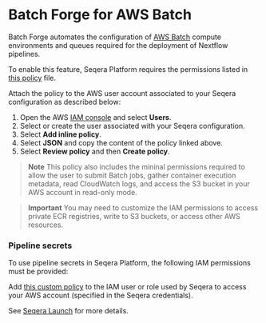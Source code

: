 # Batch Forge for AWS Batch

Batch Forge automates the configuration of [AWS Batch](https://aws.amazon.com/batch/) compute environments and queues
required for the deployment of Nextflow pipelines. 

To enable this feature, Seqera Platform requires the permissions listed in [this policy](forge-policy.json) file. 

Attach the policy to the AWS user account associated to your Seqera configuration as described below: 

1) Open the AWS [IAM console](https://console.aws.amazon.com/iam/home) and select **Users**.
2) Select or create the user associated with your Seqera configuration.
3) Select **Add inline policy**.
4) Select **JSON** and copy the content of the policy linked above. 
6) Select **Review policy** and then **Create policy**.

> **Note** 
> This policy also includes the mininal permissions required to allow the user to submit
> Batch jobs, gather container execution metadata, read CloudWatch logs, and access the S3 bucket in your AWS 
> account in read-only mode. 

> **Important**
> You may need to customize the IAM permissions to access private ECR registries, 
> write to S3 buckets, or access other AWS resources. 

### Pipeline secrets

To use pipeline secrets in Seqera Platform, the following IAM permissions must be provided:

Add [this custom policy](../launch/secrets-policy-account.json) to the IAM user or role used by Seqera to access your AWS account (specified in the Seqera credentials).

See [Seqera Launch](../launch/README.md) for more details.
